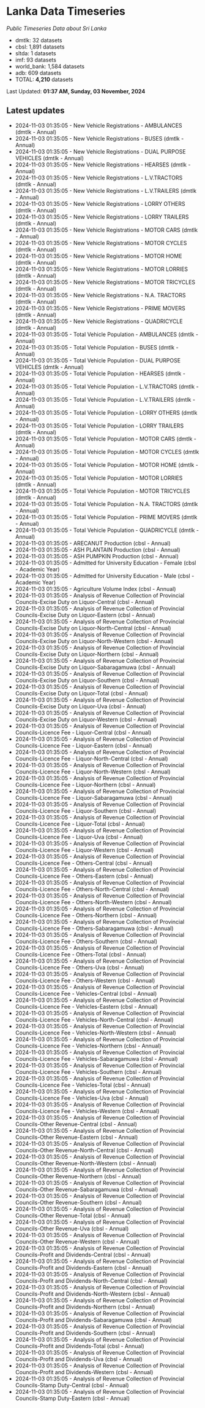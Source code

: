 # Lanka Data Timeseries
*Public Timeseries Data about Sri Lanka*

* dmtlk: 32 datasets
* cbsl: 1,891 datasets
* sltda: 1 datasets
* imf: 93 datasets
* world_bank: 1,584 datasets
* adb: 609 datasets
* TOTAL: **4,210** datasets

Last Updated: **01:37 AM, Sunday, 03 November, 2024**

## Latest updates

* 2024-11-03 01:35:05 - New Vehicle Registrations - AMBULANCES (dmtlk - Annual)
* 2024-11-03 01:35:05 - New Vehicle Registrations - BUSES (dmtlk - Annual)
* 2024-11-03 01:35:05 - New Vehicle Registrations - DUAL PURPOSE VEHICLES (dmtlk - Annual)
* 2024-11-03 01:35:05 - New Vehicle Registrations - HEARSES (dmtlk - Annual)
* 2024-11-03 01:35:05 - New Vehicle Registrations - L.V.TRACTORS (dmtlk - Annual)
* 2024-11-03 01:35:05 - New Vehicle Registrations - L.V.TRAILERS (dmtlk - Annual)
* 2024-11-03 01:35:05 - New Vehicle Registrations - LORRY OTHERS (dmtlk - Annual)
* 2024-11-03 01:35:05 - New Vehicle Registrations - LORRY TRAILERS (dmtlk - Annual)
* 2024-11-03 01:35:05 - New Vehicle Registrations - MOTOR CARS (dmtlk - Annual)
* 2024-11-03 01:35:05 - New Vehicle Registrations - MOTOR CYCLES (dmtlk - Annual)
* 2024-11-03 01:35:05 - New Vehicle Registrations - MOTOR HOME (dmtlk - Annual)
* 2024-11-03 01:35:05 - New Vehicle Registrations - MOTOR LORRIES (dmtlk - Annual)
* 2024-11-03 01:35:05 - New Vehicle Registrations - MOTOR TRICYCLES (dmtlk - Annual)
* 2024-11-03 01:35:05 - New Vehicle Registrations - N.A. TRACTORS (dmtlk - Annual)
* 2024-11-03 01:35:05 - New Vehicle Registrations - PRIME MOVERS (dmtlk - Annual)
* 2024-11-03 01:35:05 - New Vehicle Registrations - QUADRICYCLE (dmtlk - Annual)
* 2024-11-03 01:35:05 - Total Vehicle Population - AMBULANCES (dmtlk - Annual)
* 2024-11-03 01:35:05 - Total Vehicle Population - BUSES (dmtlk - Annual)
* 2024-11-03 01:35:05 - Total Vehicle Population - DUAL PURPOSE VEHICLES (dmtlk - Annual)
* 2024-11-03 01:35:05 - Total Vehicle Population - HEARSES (dmtlk - Annual)
* 2024-11-03 01:35:05 - Total Vehicle Population - L.V.TRACTORS (dmtlk - Annual)
* 2024-11-03 01:35:05 - Total Vehicle Population - L.V.TRAILERS (dmtlk - Annual)
* 2024-11-03 01:35:05 - Total Vehicle Population - LORRY OTHERS (dmtlk - Annual)
* 2024-11-03 01:35:05 - Total Vehicle Population - LORRY TRAILERS (dmtlk - Annual)
* 2024-11-03 01:35:05 - Total Vehicle Population - MOTOR CARS (dmtlk - Annual)
* 2024-11-03 01:35:05 - Total Vehicle Population - MOTOR CYCLES (dmtlk - Annual)
* 2024-11-03 01:35:05 - Total Vehicle Population - MOTOR HOME (dmtlk - Annual)
* 2024-11-03 01:35:05 - Total Vehicle Population - MOTOR LORRIES (dmtlk - Annual)
* 2024-11-03 01:35:05 - Total Vehicle Population - MOTOR TRICYCLES (dmtlk - Annual)
* 2024-11-03 01:35:05 - Total Vehicle Population - N.A. TRACTORS (dmtlk - Annual)
* 2024-11-03 01:35:05 - Total Vehicle Population - PRIME MOVERS (dmtlk - Annual)
* 2024-11-03 01:35:05 - Total Vehicle Population - QUADRICYCLE (dmtlk - Annual)
* 2024-11-03 01:35:05 - ARECANUT Production (cbsl - Annual)
* 2024-11-03 01:35:05 - ASH PLANTAIN Production (cbsl - Annual)
* 2024-11-03 01:35:05 - ASH PUMPKIN Production (cbsl - Annual)
* 2024-11-03 01:35:05 - Admitted for University Education - Female (cbsl - Academic Year)
* 2024-11-03 01:35:05 - Admitted for University Education - Male (cbsl - Academic Year)
* 2024-11-03 01:35:05 - Agriculture Volume Index (cbsl - Annual)
* 2024-11-03 01:35:05 - Analysis of Revenue Collection of Provincial Councils-Excise Duty on Liquor-Central (cbsl - Annual)
* 2024-11-03 01:35:05 - Analysis of Revenue Collection of Provincial Councils-Excise Duty on Liquor-Eastern (cbsl - Annual)
* 2024-11-03 01:35:05 - Analysis of Revenue Collection of Provincial Councils-Excise Duty on Liquor-North-Central (cbsl - Annual)
* 2024-11-03 01:35:05 - Analysis of Revenue Collection of Provincial Councils-Excise Duty on Liquor-North-Western (cbsl - Annual)
* 2024-11-03 01:35:05 - Analysis of Revenue Collection of Provincial Councils-Excise Duty on Liquor-Northern (cbsl - Annual)
* 2024-11-03 01:35:05 - Analysis of Revenue Collection of Provincial Councils-Excise Duty on Liquor-Sabaragamuwa (cbsl - Annual)
* 2024-11-03 01:35:05 - Analysis of Revenue Collection of Provincial Councils-Excise Duty on Liquor-Southern (cbsl - Annual)
* 2024-11-03 01:35:05 - Analysis of Revenue Collection of Provincial Councils-Excise Duty on Liquor-Total (cbsl - Annual)
* 2024-11-03 01:35:05 - Analysis of Revenue Collection of Provincial Councils-Excise Duty on Liquor-Uva (cbsl - Annual)
* 2024-11-03 01:35:05 - Analysis of Revenue Collection of Provincial Councils-Excise Duty on Liquor-Western (cbsl - Annual)
* 2024-11-03 01:35:05 - Analysis of Revenue Collection of Provincial Councils-Licence Fee - Liquor-Central (cbsl - Annual)
* 2024-11-03 01:35:05 - Analysis of Revenue Collection of Provincial Councils-Licence Fee - Liquor-Eastern (cbsl - Annual)
* 2024-11-03 01:35:05 - Analysis of Revenue Collection of Provincial Councils-Licence Fee - Liquor-North-Central (cbsl - Annual)
* 2024-11-03 01:35:05 - Analysis of Revenue Collection of Provincial Councils-Licence Fee - Liquor-North-Western (cbsl - Annual)
* 2024-11-03 01:35:05 - Analysis of Revenue Collection of Provincial Councils-Licence Fee - Liquor-Northern (cbsl - Annual)
* 2024-11-03 01:35:05 - Analysis of Revenue Collection of Provincial Councils-Licence Fee - Liquor-Sabaragamuwa (cbsl - Annual)
* 2024-11-03 01:35:05 - Analysis of Revenue Collection of Provincial Councils-Licence Fee - Liquor-Southern (cbsl - Annual)
* 2024-11-03 01:35:05 - Analysis of Revenue Collection of Provincial Councils-Licence Fee - Liquor-Total (cbsl - Annual)
* 2024-11-03 01:35:05 - Analysis of Revenue Collection of Provincial Councils-Licence Fee - Liquor-Uva (cbsl - Annual)
* 2024-11-03 01:35:05 - Analysis of Revenue Collection of Provincial Councils-Licence Fee - Liquor-Western (cbsl - Annual)
* 2024-11-03 01:35:05 - Analysis of Revenue Collection of Provincial Councils-Licence Fee - Others-Central (cbsl - Annual)
* 2024-11-03 01:35:05 - Analysis of Revenue Collection of Provincial Councils-Licence Fee - Others-Eastern (cbsl - Annual)
* 2024-11-03 01:35:05 - Analysis of Revenue Collection of Provincial Councils-Licence Fee - Others-North-Central (cbsl - Annual)
* 2024-11-03 01:35:05 - Analysis of Revenue Collection of Provincial Councils-Licence Fee - Others-North-Western (cbsl - Annual)
* 2024-11-03 01:35:05 - Analysis of Revenue Collection of Provincial Councils-Licence Fee - Others-Northern (cbsl - Annual)
* 2024-11-03 01:35:05 - Analysis of Revenue Collection of Provincial Councils-Licence Fee - Others-Sabaragamuwa (cbsl - Annual)
* 2024-11-03 01:35:05 - Analysis of Revenue Collection of Provincial Councils-Licence Fee - Others-Southern (cbsl - Annual)
* 2024-11-03 01:35:05 - Analysis of Revenue Collection of Provincial Councils-Licence Fee - Others-Total (cbsl - Annual)
* 2024-11-03 01:35:05 - Analysis of Revenue Collection of Provincial Councils-Licence Fee - Others-Uva (cbsl - Annual)
* 2024-11-03 01:35:05 - Analysis of Revenue Collection of Provincial Councils-Licence Fee - Others-Western (cbsl - Annual)
* 2024-11-03 01:35:05 - Analysis of Revenue Collection of Provincial Councils-Licence Fee - Vehicles-Central (cbsl - Annual)
* 2024-11-03 01:35:05 - Analysis of Revenue Collection of Provincial Councils-Licence Fee - Vehicles-Eastern (cbsl - Annual)
* 2024-11-03 01:35:05 - Analysis of Revenue Collection of Provincial Councils-Licence Fee - Vehicles-North-Central (cbsl - Annual)
* 2024-11-03 01:35:05 - Analysis of Revenue Collection of Provincial Councils-Licence Fee - Vehicles-North-Western (cbsl - Annual)
* 2024-11-03 01:35:05 - Analysis of Revenue Collection of Provincial Councils-Licence Fee - Vehicles-Northern (cbsl - Annual)
* 2024-11-03 01:35:05 - Analysis of Revenue Collection of Provincial Councils-Licence Fee - Vehicles-Sabaragamuwa (cbsl - Annual)
* 2024-11-03 01:35:05 - Analysis of Revenue Collection of Provincial Councils-Licence Fee - Vehicles-Southern (cbsl - Annual)
* 2024-11-03 01:35:05 - Analysis of Revenue Collection of Provincial Councils-Licence Fee - Vehicles-Total (cbsl - Annual)
* 2024-11-03 01:35:05 - Analysis of Revenue Collection of Provincial Councils-Licence Fee - Vehicles-Uva (cbsl - Annual)
* 2024-11-03 01:35:05 - Analysis of Revenue Collection of Provincial Councils-Licence Fee - Vehicles-Western (cbsl - Annual)
* 2024-11-03 01:35:05 - Analysis of Revenue Collection of Provincial Councils-Other Revenue-Central (cbsl - Annual)
* 2024-11-03 01:35:05 - Analysis of Revenue Collection of Provincial Councils-Other Revenue-Eastern (cbsl - Annual)
* 2024-11-03 01:35:05 - Analysis of Revenue Collection of Provincial Councils-Other Revenue-North-Central (cbsl - Annual)
* 2024-11-03 01:35:05 - Analysis of Revenue Collection of Provincial Councils-Other Revenue-North-Western (cbsl - Annual)
* 2024-11-03 01:35:05 - Analysis of Revenue Collection of Provincial Councils-Other Revenue-Northern (cbsl - Annual)
* 2024-11-03 01:35:05 - Analysis of Revenue Collection of Provincial Councils-Other Revenue-Sabaragamuwa (cbsl - Annual)
* 2024-11-03 01:35:05 - Analysis of Revenue Collection of Provincial Councils-Other Revenue-Southern (cbsl - Annual)
* 2024-11-03 01:35:05 - Analysis of Revenue Collection of Provincial Councils-Other Revenue-Total (cbsl - Annual)
* 2024-11-03 01:35:05 - Analysis of Revenue Collection of Provincial Councils-Other Revenue-Uva (cbsl - Annual)
* 2024-11-03 01:35:05 - Analysis of Revenue Collection of Provincial Councils-Other Revenue-Western (cbsl - Annual)
* 2024-11-03 01:35:05 - Analysis of Revenue Collection of Provincial Councils-Profit and Dividends-Central (cbsl - Annual)
* 2024-11-03 01:35:05 - Analysis of Revenue Collection of Provincial Councils-Profit and Dividends-Eastern (cbsl - Annual)
* 2024-11-03 01:35:05 - Analysis of Revenue Collection of Provincial Councils-Profit and Dividends-North-Central (cbsl - Annual)
* 2024-11-03 01:35:05 - Analysis of Revenue Collection of Provincial Councils-Profit and Dividends-North-Western (cbsl - Annual)
* 2024-11-03 01:35:05 - Analysis of Revenue Collection of Provincial Councils-Profit and Dividends-Northern (cbsl - Annual)
* 2024-11-03 01:35:05 - Analysis of Revenue Collection of Provincial Councils-Profit and Dividends-Sabaragamuwa (cbsl - Annual)
* 2024-11-03 01:35:05 - Analysis of Revenue Collection of Provincial Councils-Profit and Dividends-Southern (cbsl - Annual)
* 2024-11-03 01:35:05 - Analysis of Revenue Collection of Provincial Councils-Profit and Dividends-Total (cbsl - Annual)
* 2024-11-03 01:35:05 - Analysis of Revenue Collection of Provincial Councils-Profit and Dividends-Uva (cbsl - Annual)
* 2024-11-03 01:35:05 - Analysis of Revenue Collection of Provincial Councils-Profit and Dividends-Western (cbsl - Annual)
* 2024-11-03 01:35:05 - Analysis of Revenue Collection of Provincial Councils-Stamp Duty-Central (cbsl - Annual)
* 2024-11-03 01:35:05 - Analysis of Revenue Collection of Provincial Councils-Stamp Duty-Eastern (cbsl - Annual)